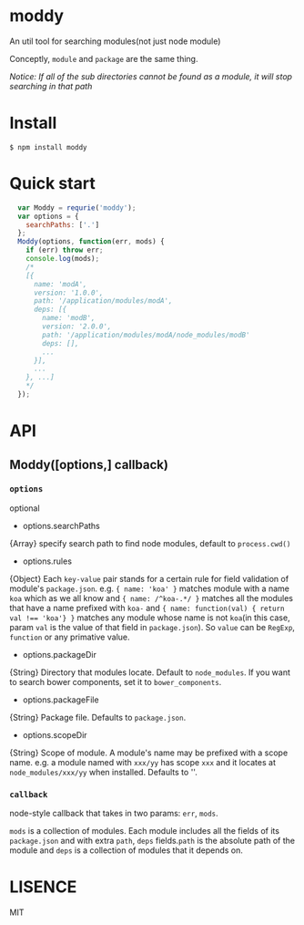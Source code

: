# moddy
An util tool for searching modules(not just node module)

Conceptly, `module` and `package` are the same thing.

*Notice: If all of the sub directories cannot be found as a
module, it will stop searching in that path*

# Install
`$ npm install moddy`

# Quick start

```javascript
  var Moddy = requrie('moddy');
  var options = {
    searchPaths: ['.']
  };
  Moddy(options, function(err, mods) {
    if (err) throw err;
    console.log(mods);
    /*
    [{
      name: 'modA',
      version: '1.0.0',
      path: '/application/modules/modA',
      deps: [{
        name: 'modB',
        version: '2.0.0',
        path: '/application/modules/modA/node_modules/modB'
        deps: [],
        ...
      }],
      ...
    }, ...]
    */
  });
```

# API

## Moddy([options,] callback)

### `options`

optional

- options.searchPaths

{Array} specify search path to find node modules, default to
`process.cwd()`

- options.rules

{Object} Each `key-value` pair stands for a certain rule for field validation of module's `package.json`. e.g. `{ name: 'koa' }` matches module with a name `koa` which as we all know and `{ name: /^koa-.*/ }` matches all the modules that have a name prefixed with `koa-` and `{ name: function(val) { return val !== 'koa'} }` matches any module whose name is not `koa`(in this case, param `val` is the value of that field in `package.json`). So `value` can be `RegExp`, `function` or any primative value.

- options.packageDir

{String} Directory that modules locate. Default to
`node_modules`. If you want to search bower components, set it to
`bower_components`.

- options.packageFile

{String} Package file. Defaults to `package.json`.

- options.scopeDir

{String} Scope of module. A module's name may be prefixed with a scope name. e.g. a module named with `xxx/yy` has scope `xxx` and it locates at `node_modules/xxx/yy` when installed. Defaults to ''.

### `callback`

node-style callback that takes in two params: `err`, `mods`.

`mods` is a collection of modules. Each module includes all the fields of its `package.json` and with extra `path`, `deps` fields.`path` is the absolute path of the module and `deps` is a collection of modules that it depends on.

# LISENCE

MIT
